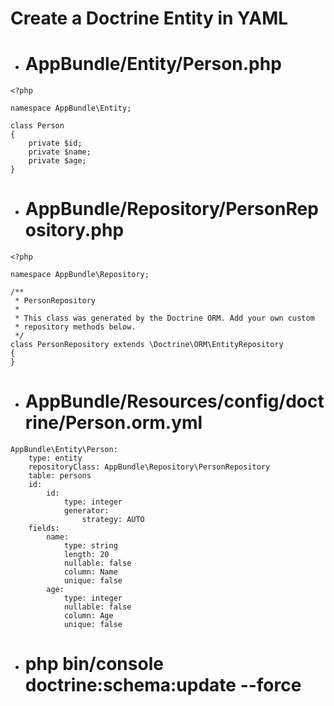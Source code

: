 Create a Doctrine Entity in YAML
================================
* # AppBundle/Entity/Person.php
```
<?php

namespace AppBundle\Entity;

class Person
{
    private $id;
    private $name;
    private $age;
}
```
* # AppBundle/Repository/PersonRepository.php
```
<?php

namespace AppBundle\Repository;

/**
 * PersonRepository
 *
 * This class was generated by the Doctrine ORM. Add your own custom
 * repository methods below.
 */
class PersonRepository extends \Doctrine\ORM\EntityRepository
{
}
```

* # AppBundle/Resources/config/doctrine/Person.orm.yml
```
AppBundle\Entity\Person:
    type: entity
    repositoryClass: AppBundle\Repository\PersonRepository
    table: persons
    id:
        id:
            type: integer
            generator:
                strategy: AUTO
    fields:
        name:
            type: string
            length: 20
            nullable: false
            column: Name
            unique: false
        age:
            type: integer
            nullable: false
            column: Age
            unique: false
```
* # php bin/console doctrine:schema:update --force